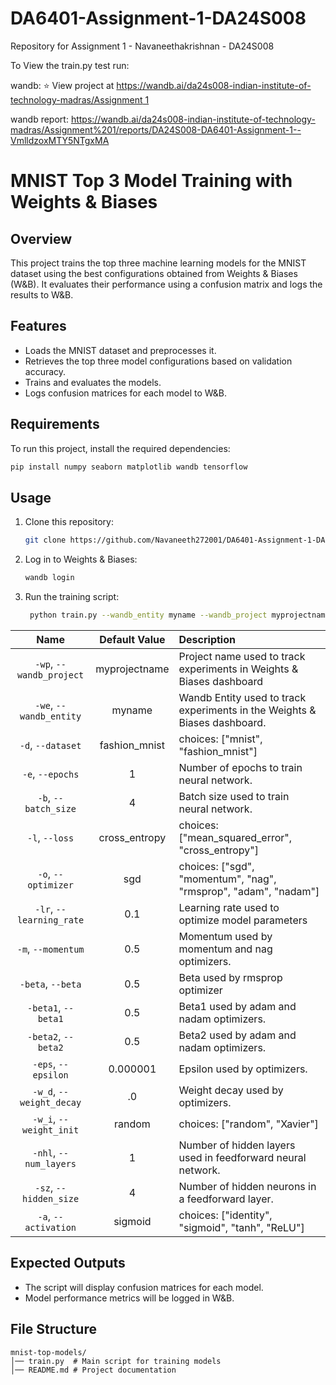 # DA6401-Assignment-1-DA24S008
Repository for Assignment 1 - Navaneethakrishnan - DA24S008

To View the train.py test run:

wandb: ⭐️ View project at [https://wandb.ai/da24s008-indian-institute-of-technology-madras/Assignment 1](https://wandb.ai/da24s008-indian-institute-of-technology-madras/Assignment%201?nw=nwuserda24s008)

wandb report: https://wandb.ai/da24s008-indian-institute-of-technology-madras/Assignment%201/reports/DA24S008-DA6401-Assignment-1--VmlldzoxMTY5NTgxMA

# MNIST Top 3 Model Training with Weights & Biases

## Overview
This project trains the top three machine learning models for the MNIST dataset using the best configurations obtained from Weights & Biases (W&B). It evaluates their performance using a confusion matrix and logs the results to W&B.

## Features
- Loads the MNIST dataset and preprocesses it.
- Retrieves the top three model configurations based on validation accuracy.
- Trains and evaluates the models.
- Logs confusion matrices for each model to W&B.

## Requirements
To run this project, install the required dependencies:

```bash
pip install numpy seaborn matplotlib wandb tensorflow
```

## Usage
1. Clone this repository:
   ```bash
   git clone https://github.com/Navaneeth272001/DA6401-Assignment-1-DA24S008.git
   ```
2. Log in to Weights & Biases:
   ```bash
   wandb login
   ```
3. Run the training script:
   ```bash
    python train.py --wandb_entity myname --wandb_project myprojectname
   ```
|           Name           | Default Value | Description                                                               |
| :----------------------: | :-----------: | :------------------------------------------------------------------------ |
| `-wp`, `--wandb_project` | myprojectname | Project name used to track experiments in Weights & Biases dashboard      |
|  `-we`, `--wandb_entity` |     myname    | Wandb Entity used to track experiments in the Weights & Biases dashboard. |
|     `-d`, `--dataset`    | fashion_mnist | choices:  ["mnist", "fashion_mnist"]                                      |
|     `-e`, `--epochs`     |       1       | Number of epochs to train neural network.                                 |
|   `-b`, `--batch_size`   |       4       | Batch size used to train neural network.                                  |
|      `-l`, `--loss`      | cross_entropy | choices:  ["mean_squared_error", "cross_entropy"]                         |
|    `-o`, `--optimizer`   |      sgd      | choices:  ["sgd", "momentum", "nag", "rmsprop", "adam", "nadam"]          |
| `-lr`, `--learning_rate` |      0.1      | Learning rate used to optimize model parameters                           |
|    `-m`, `--momentum`    |      0.5      | Momentum used by momentum and nag optimizers.                             |
|     `-beta`, `--beta`    |      0.5      | Beta used by rmsprop optimizer                                            |
|    `-beta1`, `--beta1`   |      0.5      | Beta1 used by adam and nadam optimizers.                                  |
|    `-beta2`, `--beta2`   |      0.5      | Beta2 used by adam and nadam optimizers.                                  |
|    `-eps`, `--epsilon`   |    0.000001   | Epsilon used by optimizers.                                               |
| `-w_d`, `--weight_decay` |       .0      | Weight decay used by optimizers.                                          |
|  `-w_i`, `--weight_init` |     random    | choices:  ["random", "Xavier"]                                            |
|  `-nhl`, `--num_layers`  |       1       | Number of hidden layers used in feedforward neural network.               |
|  `-sz`, `--hidden_size`  |       4       | Number of hidden neurons in a feedforward layer.                          |
|   `-a`, `--activation`   |    sigmoid    | choices:  ["identity", "sigmoid", "tanh", "ReLU"]                         |

## Expected Outputs
- The script will display confusion matrices for each model.
- Model performance metrics will be logged in W&B.

## File Structure
```
mnist-top-models/
│── train.py  # Main script for training models
│── README.md # Project documentation
```
